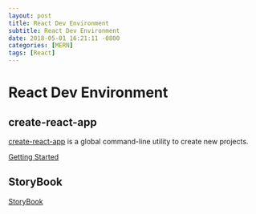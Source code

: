```yaml
---
layout: post
title: React Dev Environment
subtitle: React Dev Environment
date: 2018-05-01 16:21:11 -0800
categories: [MERN]
tags: [React]
---
```


# React Dev Environment

## create-react-app

[create-react-app](https://github.com/facebook/create-react-app) is a global command-line utility to create new projects.

[Getting Started](https://facebook.github.io/create-react-app/docs/getting-started)

## StoryBook

[StoryBook](https://storybook.js.org/basics/introduction/)
